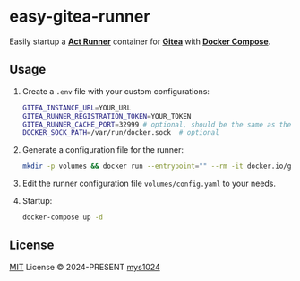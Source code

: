 # easy-gitea-runner

Easily startup a [**Act Runner**](https://docs.gitea.ac.cn/usage/actions/act-runner) container for [**Gitea**](https://about.gitea.com) with [**Docker Compose**](https://docs.docker.com/compose/).

## Usage

1. Create a `.env` file with your custom configurations:

    ```sh
    GITEA_INSTANCE_URL=YOUR_URL
    GITEA_RUNNER_REGISTRATION_TOKEN=YOUR_TOKEN
    GITEA_RUNNER_CACHE_PORT=32999 # optional, should be the same as the cache port configured in `volumes/config.yaml`
    DOCKER_SOCK_PATH=/var/run/docker.sock  # optional
    ```

2. Generate a configuration file for the runner:

    ```sh
    mkdir -p volumes && docker run --entrypoint="" --rm -it docker.io/gitea/act_runner:latest act_runner generate-config > volumes/config.yaml
    ```

3. Edit the runner configuration file `volumes/config.yaml` to your needs.

4. Startup:

    ```sh
    docker-compose up -d
    ```

## License

[MIT](./LICENSE) License &copy; 2024-PRESENT [mys1024](https://github.com/mys1024)
